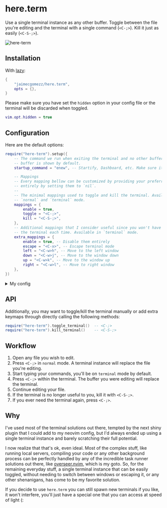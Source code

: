 # here.term

Use a single terminal instance as any other buffer. Toggle between the file you're editing and the terminal with a single command (`<C-;>`). Kill it just as easily (`<C-S-;>`).

![here-term](https://github.com/user-attachments/assets/f11c1456-e299-4b17-9eb4-b710015b0c52)


## Installation

With [lazy](https://github.com/folke/lazy.nvim):
```lua
{
    "jaimecgomezz/here.term",
    opts = {},
}
```

Please make sure you have set the `hidden` option in your config file or the terminal will be discarded when toggled. 
```lua
vim.opt.hidden = true
```


## Configuration

Here are the default options:
```lua
require("here-term").setup({
    -- The command we run when exiting the terminal and no other buffers are listed. An empty
    -- buffer is shown by default. 
    startup_command = "enew", -- Startify, Dashboard, etc. Make sure it has been loaded before `here.term`.

    -- Mappings
    -- Every mapping bellow can be customized by providing your preferred combo, or disabled
    -- entirely by setting them to `nil`.
    --
    -- The minimal mappings used to toggle and kill the terminal. Available in
    -- `normal` and `terminal` mode.
    mappings = {
        enable = true,
        toggle = "<C-;>",
        kill = "<C-S-;>",
    },
    -- Additional mappings that I consider useful since you won't have to escape (<C-\><C-n>)
    -- the terminal each time. Available in `terminal` mode.
    extra_mappings = {
        enable = true, -- Disable them entirely
        escape = "<C-x>", -- Escape terminal mode
        left = "<C-w>h", -- Move to the left window
        down = "<C-w>j", -- Move to the window down
        up = "<C-w>k", -- Move to the window up
        right = "<C-w>l", -- Move to right window
    },
})
```
<details>
<summary>My config</summary>


- [vim-startify](https://github.com/mhinz/vim-startify): My preferred start page plugin.
- [flatten.nvim](https://github.com/willothy/flatten.nvim): Prevent nesting terminal sessions within Neovim. Incredible stuff!

```lua
-- Lazy config terminal
return {
	{
		"jaimecgomezz/here.term",
		dependencies = { "mhinz/vim-startify" },
		opts = { startup_command = "Startify" },
	},
	{
		"willothy/flatten.nvim",
		priority = 1001,
		opts = function()
			local saved_terminal

			return {
				callbacks = {
					should_block = function(argv)
						return vim.tbl_contains(argv, "-b") or vim.tbl_contains(argv, "-d")
					end,
					pre_open = function()
						if vim.bo.buftype == "terminal" then
							saved_terminal = vim.api.nvim_get_current_buf()
						end
					end,
					post_open = function(bufnr, winnr, ft, is_blocking)
						if is_blocking and saved_terminal then
							saved_terminal:close()
						else
							vim.api.nvim_set_current_win(winnr)
						end
					end,
					block_end = function()
						vim.schedule(function()
							if saved_terminal then
								saved_terminal:open()
								saved_terminal = nil
							end
						end)
					end,
				},
			}
		end,
	},
}
```
</details>


## API

Additionally, you may want to toggle/kill the terminal manually or add extra keymaps through directly calling the
following methods:

```lua
require("here-term").toggle_terminal()  -- <C-;>
require("here-term").kill_terminal()    -- <C-S-;>
```


## Workflow

1. Open any file you wish to edit.
2. Press `<C-;>` in `normal` mode. A terminal instance will replace the file you're editing.
3. Start typing your commands, you'll be on `terminal` mode by default.
4. Press `<C-;>` within the terminal. The buffer you were editing will replace the terminal.
5. Continue editing your file.
6. If the terminal is no longer useful to you, kill it with `<C-S-;>`.
7. If you ever need the terminal again, press `<C-;>`.


## Why

I've used most of the terminal solutions out there, tempted by the next shiny plugin that I could add to my neovim config, but I'd always ended up using a single terminal instance and barely scratching their full potential.

I now realize that that's ok, even ideal. Most of the complex stuff, like running local servers, compiling your code or any other background process can be perfectly handled by any of the incredible task runner solutions out there, like [overseer.nvim](https://github.com/stevearc/overseer.nvim), which is my goto. So, for the remaining everyday stuff, a single terminal instance that can be easily toggled, without needing to switch between windows or escaping it, or any other shenanigans, has come to be my favorite solution.

If you decide to use `here.term` you can still spawn new terminals if you like, it won't interfere, you'll just have a special one that you can access at speed of light (:
